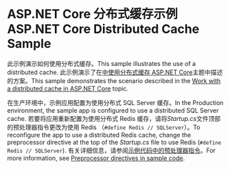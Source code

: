 # <a name="aspnet-core-distributed-cache-sample"></a><span data-ttu-id="defa8-101">ASP.NET Core 分布式缓存示例</span><span class="sxs-lookup"><span data-stu-id="defa8-101">ASP.NET Core Distributed Cache Sample</span></span>

<span data-ttu-id="defa8-102">此示例演示如何使用分布式缓存。</span><span class="sxs-lookup"><span data-stu-id="defa8-102">This sample illustrates the use of a distributed cache.</span></span> <span data-ttu-id="defa8-103">此示例演示了在[中使用分布式缓存 ASP.NET Core](https://docs.microsoft.com/aspnet/core/performance/caching/distributed)主题中描述的方案。</span><span class="sxs-lookup"><span data-stu-id="defa8-103">This sample demonstrates the scenario described in the [Work with a distributed cache in ASP.NET Core](https://docs.microsoft.com/aspnet/core/performance/caching/distributed) topic.</span></span>

<span data-ttu-id="defa8-104">在生产环境中，示例应用配置为使用分布式 SQL Server 缓存。</span><span class="sxs-lookup"><span data-stu-id="defa8-104">In the Production environment, the sample app is configured to use a distributed SQL Server cache.</span></span> <span data-ttu-id="defa8-105">若要将应用重新配置为使用分布式 Redis 缓存，请将*Startup.cs*文件顶部的预处理器指令更改为使用 Redis （`#define Redis // SQLServer`）。</span><span class="sxs-lookup"><span data-stu-id="defa8-105">To reconfigure the app to use a distributed Redis cache, change the preprocessor directive at the top of the *Startup.cs* file to use Redis (`#define Redis // SQLServer`).</span></span> <span data-ttu-id="defa8-106">有关详细信息，请参阅[示例代码中的预处理器指令](https://docs.microsoft.com/aspnet/core/#preprocessor-directives-in-sample-code)。</span><span class="sxs-lookup"><span data-stu-id="defa8-106">For more information, see [Preprocessor directives in sample code](https://docs.microsoft.com/aspnet/core/#preprocessor-directives-in-sample-code).</span></span>
